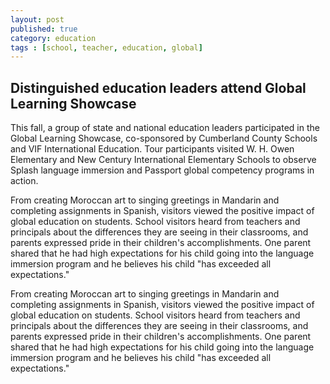 ```yaml
---
layout: post
published: true
category: education
tags : [school, teacher, education, global]
---
```


## Distinguished education leaders attend Global Learning Showcase

This fall, a group of state and national education leaders participated in the Global Learning Showcase, co-sponsored by Cumberland County Schools and VIF International Education. Tour participants visited W. H. Owen Elementary and New Century International Elementary Schools to observe Splash language immersion and Passport global competency programs in action.
<!-- more -->

From creating Moroccan art to singing greetings in Mandarin and completing assignments in Spanish, visitors viewed the positive impact of global education on students. School visitors heard from teachers and principals about the differences they are seeing in their classrooms, and parents expressed pride in their children's accomplishments. One parent shared that he had high expectations for his child going into the language immersion program and he believes his child "has exceeded all expectations."

From creating Moroccan art to singing greetings in Mandarin and completing assignments in Spanish, visitors viewed the positive impact of global education on students. School visitors heard from teachers and principals about the differences they are seeing in their classrooms, and parents expressed pride in their children's accomplishments. One parent shared that he had high expectations for his child going into the language immersion program and he believes his child "has exceeded all expectations."

